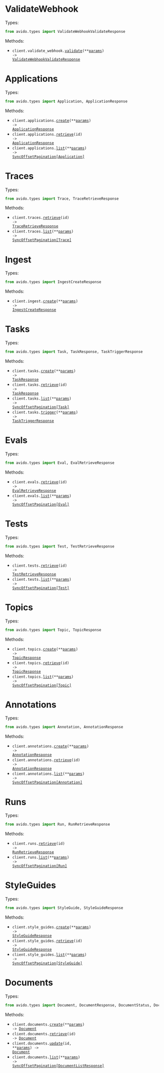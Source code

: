 # ValidateWebhook

Types:

```python
from avido.types import ValidateWebhookValidateResponse
```

Methods:

- <code title="post /v0/validate-webhook">client.validate_webhook.<a href="./src/avido/resources/validate_webhook.py">validate</a>(\*\*<a href="src/avido/types/validate_webhook_validate_params.py">params</a>) -> <a href="./src/avido/types/validate_webhook_validate_response.py">ValidateWebhookValidateResponse</a></code>

# Applications

Types:

```python
from avido.types import Application, ApplicationResponse
```

Methods:

- <code title="post /v0/applications">client.applications.<a href="./src/avido/resources/applications.py">create</a>(\*\*<a href="src/avido/types/application_create_params.py">params</a>) -> <a href="./src/avido/types/application_response.py">ApplicationResponse</a></code>
- <code title="get /v0/applications/{id}">client.applications.<a href="./src/avido/resources/applications.py">retrieve</a>(id) -> <a href="./src/avido/types/application_response.py">ApplicationResponse</a></code>
- <code title="get /v0/applications">client.applications.<a href="./src/avido/resources/applications.py">list</a>(\*\*<a href="src/avido/types/application_list_params.py">params</a>) -> <a href="./src/avido/types/application.py">SyncOffsetPagination[Application]</a></code>

# Traces

Types:

```python
from avido.types import Trace, TraceRetrieveResponse
```

Methods:

- <code title="get /v0/traces/{id}">client.traces.<a href="./src/avido/resources/traces.py">retrieve</a>(id) -> <a href="./src/avido/types/trace_retrieve_response.py">TraceRetrieveResponse</a></code>
- <code title="get /v0/traces">client.traces.<a href="./src/avido/resources/traces.py">list</a>(\*\*<a href="src/avido/types/trace_list_params.py">params</a>) -> <a href="./src/avido/types/trace.py">SyncOffsetPagination[Trace]</a></code>

# Ingest

Types:

```python
from avido.types import IngestCreateResponse
```

Methods:

- <code title="post /v0/ingest">client.ingest.<a href="./src/avido/resources/ingest.py">create</a>(\*\*<a href="src/avido/types/ingest_create_params.py">params</a>) -> <a href="./src/avido/types/ingest_create_response.py">IngestCreateResponse</a></code>

# Tasks

Types:

```python
from avido.types import Task, TaskResponse, TaskTriggerResponse
```

Methods:

- <code title="post /v0/tasks">client.tasks.<a href="./src/avido/resources/tasks.py">create</a>(\*\*<a href="src/avido/types/task_create_params.py">params</a>) -> <a href="./src/avido/types/task_response.py">TaskResponse</a></code>
- <code title="get /v0/tasks/{id}">client.tasks.<a href="./src/avido/resources/tasks.py">retrieve</a>(id) -> <a href="./src/avido/types/task_response.py">TaskResponse</a></code>
- <code title="get /v0/tasks">client.tasks.<a href="./src/avido/resources/tasks.py">list</a>(\*\*<a href="src/avido/types/task_list_params.py">params</a>) -> <a href="./src/avido/types/task.py">SyncOffsetPagination[Task]</a></code>
- <code title="post /v0/tasks/trigger">client.tasks.<a href="./src/avido/resources/tasks.py">trigger</a>(\*\*<a href="src/avido/types/task_trigger_params.py">params</a>) -> <a href="./src/avido/types/task_trigger_response.py">TaskTriggerResponse</a></code>

# Evals

Types:

```python
from avido.types import Eval, EvalRetrieveResponse
```

Methods:

- <code title="get /v0/evals/{id}">client.evals.<a href="./src/avido/resources/evals.py">retrieve</a>(id) -> <a href="./src/avido/types/eval_retrieve_response.py">EvalRetrieveResponse</a></code>
- <code title="get /v0/evals">client.evals.<a href="./src/avido/resources/evals.py">list</a>(\*\*<a href="src/avido/types/eval_list_params.py">params</a>) -> <a href="./src/avido/types/eval.py">SyncOffsetPagination[Eval]</a></code>

# Tests

Types:

```python
from avido.types import Test, TestRetrieveResponse
```

Methods:

- <code title="get /v0/tests/{id}">client.tests.<a href="./src/avido/resources/tests.py">retrieve</a>(id) -> <a href="./src/avido/types/test_retrieve_response.py">TestRetrieveResponse</a></code>
- <code title="get /v0/tests">client.tests.<a href="./src/avido/resources/tests.py">list</a>(\*\*<a href="src/avido/types/test_list_params.py">params</a>) -> <a href="./src/avido/types/test.py">SyncOffsetPagination[Test]</a></code>

# Topics

Types:

```python
from avido.types import Topic, TopicResponse
```

Methods:

- <code title="post /v0/topics">client.topics.<a href="./src/avido/resources/topics.py">create</a>(\*\*<a href="src/avido/types/topic_create_params.py">params</a>) -> <a href="./src/avido/types/topic_response.py">TopicResponse</a></code>
- <code title="get /v0/topics/{id}">client.topics.<a href="./src/avido/resources/topics.py">retrieve</a>(id) -> <a href="./src/avido/types/topic_response.py">TopicResponse</a></code>
- <code title="get /v0/topics">client.topics.<a href="./src/avido/resources/topics.py">list</a>(\*\*<a href="src/avido/types/topic_list_params.py">params</a>) -> <a href="./src/avido/types/topic.py">SyncOffsetPagination[Topic]</a></code>

# Annotations

Types:

```python
from avido.types import Annotation, AnnotationResponse
```

Methods:

- <code title="post /v0/annotations">client.annotations.<a href="./src/avido/resources/annotations.py">create</a>(\*\*<a href="src/avido/types/annotation_create_params.py">params</a>) -> <a href="./src/avido/types/annotation_response.py">AnnotationResponse</a></code>
- <code title="get /v0/annotations/{id}">client.annotations.<a href="./src/avido/resources/annotations.py">retrieve</a>(id) -> <a href="./src/avido/types/annotation_response.py">AnnotationResponse</a></code>
- <code title="get /v0/annotations">client.annotations.<a href="./src/avido/resources/annotations.py">list</a>(\*\*<a href="src/avido/types/annotation_list_params.py">params</a>) -> <a href="./src/avido/types/annotation.py">SyncOffsetPagination[Annotation]</a></code>

# Runs

Types:

```python
from avido.types import Run, RunRetrieveResponse
```

Methods:

- <code title="get /v0/runs/{id}">client.runs.<a href="./src/avido/resources/runs.py">retrieve</a>(id) -> <a href="./src/avido/types/run_retrieve_response.py">RunRetrieveResponse</a></code>
- <code title="get /v0/runs">client.runs.<a href="./src/avido/resources/runs.py">list</a>(\*\*<a href="src/avido/types/run_list_params.py">params</a>) -> <a href="./src/avido/types/run.py">SyncOffsetPagination[Run]</a></code>

# StyleGuides

Types:

```python
from avido.types import StyleGuide, StyleGuideResponse
```

Methods:

- <code title="post /v0/style-guides">client.style_guides.<a href="./src/avido/resources/style_guides.py">create</a>(\*\*<a href="src/avido/types/style_guide_create_params.py">params</a>) -> <a href="./src/avido/types/style_guide_response.py">StyleGuideResponse</a></code>
- <code title="get /v0/style-guides/{id}">client.style_guides.<a href="./src/avido/resources/style_guides.py">retrieve</a>(id) -> <a href="./src/avido/types/style_guide_response.py">StyleGuideResponse</a></code>
- <code title="get /v0/style-guides">client.style_guides.<a href="./src/avido/resources/style_guides.py">list</a>(\*\*<a href="src/avido/types/style_guide_list_params.py">params</a>) -> <a href="./src/avido/types/style_guide.py">SyncOffsetPagination[StyleGuide]</a></code>

# Documents

Types:

```python
from avido.types import Document, DocumentResponse, DocumentStatus, DocumentListResponse
```

Methods:

- <code title="post /v0/documents">client.documents.<a href="./src/avido/resources/documents.py">create</a>(\*\*<a href="src/avido/types/document_create_params.py">params</a>) -> <a href="./src/avido/types/document.py">Document</a></code>
- <code title="get /v0/documents/{id}">client.documents.<a href="./src/avido/resources/documents.py">retrieve</a>(id) -> <a href="./src/avido/types/document.py">Document</a></code>
- <code title="put /v0/documents/{id}">client.documents.<a href="./src/avido/resources/documents.py">update</a>(id, \*\*<a href="src/avido/types/document_update_params.py">params</a>) -> <a href="./src/avido/types/document.py">Document</a></code>
- <code title="get /v0/documents">client.documents.<a href="./src/avido/resources/documents.py">list</a>(\*\*<a href="src/avido/types/document_list_params.py">params</a>) -> <a href="./src/avido/types/document_list_response.py">SyncOffsetPagination[DocumentListResponse]</a></code>
